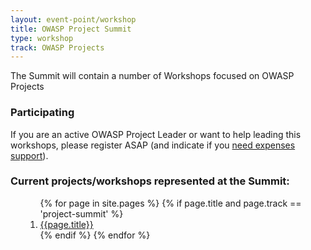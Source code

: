 ```yaml
---
layout: event-point/workshop
title: OWASP Project Summit
type: workshop
track: OWASP Projects
---
```


The Summit will contain a number of Workshops focused on OWASP Projects

### Participating

If you are an active OWASP Project Leader or want to help leading this workshops, please register ASAP (and indicate if you [need expenses support](../Logistics/Participants-need-support.html)).

### Current projects/workshops represented at the Summit:

<ul>
    <ol>
        {% for page in site.pages %}
            {% if page.title and page.track == 'project-summit' %}
                <li><a href="{{page.url}}">{{page.title}}</a></li>
            {% endif %}
        {% endfor %}
    </ol>
</ul>